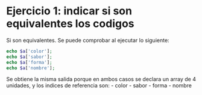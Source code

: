 # Ejercicio 1: indicar si son equivalentes los codigos

  Si son equivalentes. Se puede comprobar al ejecutar lo siguiente:

```php
echo $a['color'];
echo $a['sabor'];
echo $a['forma'];
echo $a['nombre'];
```

  Se obtiene la misma salida porque en ambos casos se declara un array de 4 unidades, y los indices de referencia son:
    - color
    - sabor
    - forma
    - nombre
